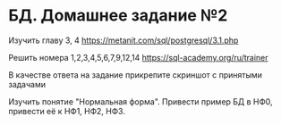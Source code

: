 # БД. Домашнее задание №2

Изучить главу 3, 4
https://metanit.com/sql/postgresql/3.1.php

Решить номера 1,2,3,4,5,6,7,9,12,14
https://sql-academy.org/ru/trainer

В качестве ответа на задание прикрепите скриншот с принятыми задачами

Изучить понятие "Нормальная форма". Привести пример БД в НФ0, привести её к НФ1, НФ2, НФ3.
